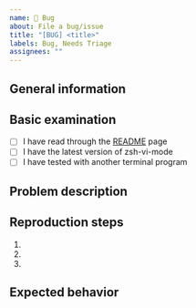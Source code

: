 ```yaml
---
name: 🐞 Bug
about: File a bug/issue
title: "[BUG] <title>"
labels: Bug, Needs Triage
assignees: ""
---
```


<!-- ISSUES NOT FOLLOWING THIS TEMPLATE WILL BE CLOSED AND DELETED -->

<!--
TIP: Please search to see if an issue already exists for the bug you encountered.
-->

<!-- TIP: Hit 'Preview' for a more readable version of this template -->

## General information

<!-- TIP: You can open a new terminal program, and then run the following
command `zvm_system_report | pbcopy` to copy straight to clipboard, then
paste here -->

<!--
Please report the following information as possible as you can:

- Terminal program: (e.g. iTerm 3.0.0, Xfce 4.16, xterm 327, other?)
- Operating system: (e.g. Manjaro Linux 5.4.105-1, macOS Mojave 10.13.1, other?)
- ZSH framework: (e.g. oh-my-zsh, prezto, antigen, antibody, zplug, other?)
- ZSH version: 5.x.x
- ZVM version: 0.x.x
-->

## Basic examination

<!-- Check all that apply [x] -->

- [ ] I have read through the [README](https://github.com/jeffreytse/zsh-vi-mode) page
- [ ] I have the latest version of zsh-vi-mode
- [ ] I have tested with another terminal program <!-- e.g. Xfce4, iTerm, etc. -->

## Problem description

<!-- This is a summary description on the problem -->

## Reproduction steps

1.
2.
3.

## Expected behavior
